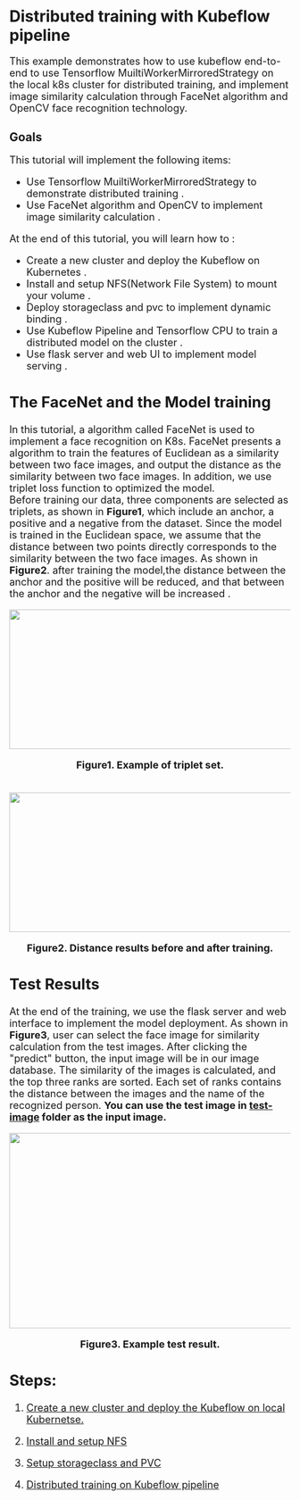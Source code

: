 # Distributed training with Kubeflow pipeline
<font size=4>This example demonstrates how to use kubeflow end-to-end to use Tensorflow MuiltiWorkerMirroredStrategy on the local k8s cluster for distributed training, and implement image similarity calculation through FaceNet algorithm and OpenCV face recognition technology.</font>
## Goals
<font size=4> This tutorial will implement the following items:  
  
*	Use Tensorflow MuiltiWorkerMirroredStrategy to demonstrate distributed training .  
*	Use FaceNet algorithm and OpenCV to implement image similarity calculation .  
  
<font size=4> At the end of this tutorial, you will learn how to :  
*  Create a new cluster and deploy the Kubeflow on Kubernetes .
*  Install and setup NFS(Network File System) to mount your volume . 
*  Deploy storageclass and pvc to implement dynamic binding .
*  Use Kubeflow Pipeline and Tensorflow CPU to train a distributed model on the cluster .  
*  Use flask server and web UI to implement model serving .
  
## The FaceNet and the Model training
  In this tutorial, a algorithm called FaceNet is used to implement a face recognition on K8s. FaceNet presents a algorithm to train the features of Euclidean as a similarity between two face images, and output the distance as the similarity between two face images. In addition, we use triplet loss function to optimized the model.  
  Before training our data, three components are selected as triplets, as shown in **Figure1**, which include an anchor, a positive and a negative from the dataset. Since the model is trained in the Euclidean space, we assume that the distance between two points directly corresponds to the similarity between the two face images. As shown in **Figure2**. after training the model,the distance between the anchor and the positive will be reduced, and that between the anchor and the negative will be increased . 
    
 

<div align=center><img width="700" height="250" src="https://user-images.githubusercontent.com/51089749/137072979-88109170-db18-4803-8422-1673a0887802.png"/></div>
<p align ="center"> <b>Figure1. Example of triplet set.</b></p>
  
<br>

<div align=center><img width="600" height="250" src="https://user-images.githubusercontent.com/51089749/137073084-f5c87f57-5eaa-4f83-89c6-cd97408f8a12.png"/></div>
<p align ="center"><b> Figure2. Distance results before and after training.</b></p>
  
## Test Results
<font size=4> At the end of the training, we use the flask server and web interface to implement the model deployment. As shown in **Figure3**, user can select the face image for similarity calculation from the test images. After clicking the "predict" button, the input image will be in our image database. The similarity of the images is calculated, and the top three ranks are sorted. Each set of ranks contains the distance between the images and the name of the recognized person.
**You can use the test image in [test-image](https://github.com/mike0355/k8s-facenet-distributed-training/tree/main/test-image) folder as the input image.**  
<div align=center><img width="600" height="350" src="https://user-images.githubusercontent.com/51089749/137261141-ec762780-c1db-4b41-8e25-3de9c58b4e2a.png"/></div>
<p align ="center"> <b>Figure3. Example test result.</b></p>

## Steps:
1. [Create a new cluster and deploy the Kubeflow on local Kubernetse.](https://github.com/mike0355/k8s-facenet-distributed-training/blob/main/step1_Local_K8s_and_Kubeflow_setup.md)

2. [Install and setup NFS](https://github.com/mike0355/k8s-facenet-distributed-training/blob/main/step2_NFS_setup.md)

3. [Setup storageclass and PVC](https://github.com/mike0355/k8s-facenet-distributed-training/blob/main/step3_Storageclass_PVC_setting.md)

4. [Distributed training on Kubeflow pipeline](https://github.com/mike0355/k8s-facenet-distributed-training/blob/main/step4_Distributed_training.md)

